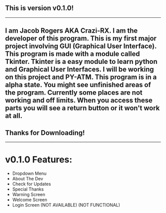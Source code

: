 ## This is version v0.1.0!
-----------------------------------------
I am Jacob Rogers AKA Crazi-RX. I am the developer of this program. This is my first major project involving GUI (Graphical User Interface). This program is made with a module called Tkinter. Tkinter is a easy module to learn python and Graphical User Interfaces. I will be working on this project and PY-ATM. This program is in a alpha state. You might see unfinished areas of the program. Currently some places are not working and off limits. When you access these parts you will see a return button or it won't work at all. 
-----------------------------------------
## Thanks for Downloading!
-----------------------------------------
# v0.1.0 Features:
- Dropdown Menu
- About The Dev
- Check for Updates
- Special Thanks
- Warning Screen
- Welcome Screen
- Login Screen (NOT AVAILABLE) (NOT FUNCTIONAL)

